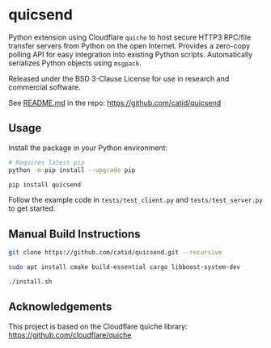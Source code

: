 # quicsend

Python extension using Cloudflare `quiche` to host secure HTTP3 RPC/file transfer servers from Python on the open Internet.  Provides a zero-copy polling API for easy integration into existing Python scripts.  Automatically serializes Python objects using `msgpack`.

Released under the BSD 3-Clause License for use in research and commercial software.

See [README.md](README.md) in the repo: https://github.com/catid/quicsend


## Usage

Install the package in your Python environment:

```bash
# Requires latest pip
python -m pip install --upgrade pip

pip install quicsend
```

Follow the example code in `tests/test_client.py` and `tests/test_server.py` to get started.


## Manual Build Instructions

```bash
git clone https://github.com/catid/quicsend.git --recursive

sudo apt install cmake build-essential cargo libboost-system-dev

./install.sh
```


## Acknowledgements

This project is based on the Cloudflare quiche library: https://github.com/cloudflare/quiche
